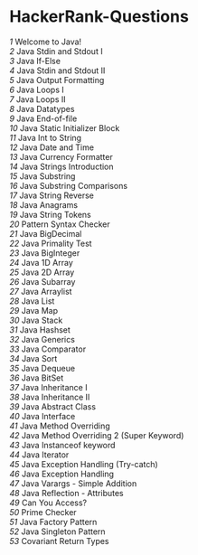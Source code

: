 # HackerRank-Questions

_1_ Welcome to Java!
<br>
_2_ Java Stdin and Stdout I
<br>
_3_ Java If-Else
<br>
_4_ Java Stdin and Stdout II
<br>
_5_ Java Output Formatting
<br>
_6_ Java Loops I
<br>
_7_ Java Loops II
<br>
_8_ Java Datatypes
<br>
_9_ Java End-of-file
<br>
_10_ Java Static Initializer Block
<br>
_11_ Java Int to String
<br>
_12_ Java Date and Time
<br>
_13_ Java Currency Formatter
<br>
_14_ Java Strings Introduction
<br>
_15_ Java Substring
<br>
_16_ Java Substring Comparisons
<br>
_17_ Java String Reverse
<br>
_18_ Java Anagrams
<br>
_19_ Java String Tokens
<br>
_20_ Pattern Syntax Checker
<br>
_21_ Java BigDecimal
<br>
_22_ Java Primality Test
<br>
_23_ Java BigInteger
<br>
_24_ Java 1D Array
<br>
_25_ Java 2D Array
<br>
_26_ Java Subarray
<br>
_27_ Java Arraylist
<br>
_28_ Java List
<br>
_29_ Java Map
<br>
_30_ Java Stack
<br>
_31_ Java Hashset
<br>
_32_ Java Generics
<br>
_33_ Java Comparator
<br>
_34_ Java Sort
<br>
_35_ Java Dequeue
<br>
_36_ Java BitSet
<br>
_37_ Java Inheritance I
<br>
_38_ Java Inheritance II
<br>
_39_ Java Abstract Class
<br>
_40_ Java Interface
<br>
_41_ Java Method Overriding
<br>
_42_ Java Method Overriding 2 (Super Keyword)
<br>
_43_ Java Instanceof keyword
<br>
_44_ Java Iterator
<br>
_45_ Java Exception Handling (Try-catch)
<br>
_46_ Java Exception Handling
<br>
_47_ Java Varargs - Simple Addition
<br>
_48_ Java Reflection - Attributes
<br>
_49_ Can You Access?
<br>
_50_ Prime Checker
<br>
_51_ Java Factory Pattern
<br>
_52_ Java Singleton Pattern
<br>
_53_ Covariant Return Types
<br>
<br>
<br>
